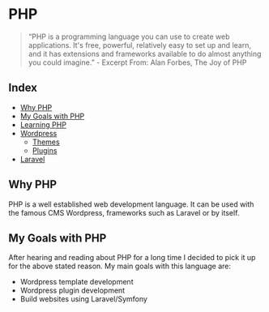 # PHP

> “PHP is a programming language you can use to create web applications.
> It's free, powerful, relatively easy to set up and learn, and it has
> extensions and frameworks available to do almost anything you could
> imagine.” - Excerpt From: Alan Forbes, The Joy of PHP

## Index

- [Why PHP](#why-php)
- [My Goals with PHP](#my-goals-with-php)
- [Learning PHP](/learning_php)
- [Wordpress](/wordpress)
    - [Themes](/wordpress/themes)
    - [Plugins](/wordpress/plugins)
- [Laravel](/laravel)

## Why PHP

PHP is a well established web development language. It can be used with the
famous CMS Wordpress, frameworks such as Laravel or by itself.

## My Goals with PHP

After hearing and reading about PHP for a long time I decided to pick it up for
the above stated reason. My main goals with this language are:

- Wordpress template development
- Wordpress plugin development
- Build websites using Laravel/Symfony